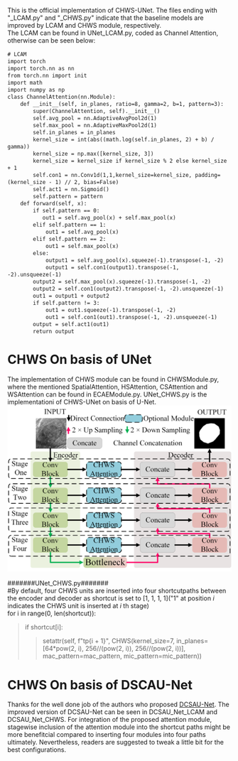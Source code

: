 This is the official implementation of CHWS-UNet. The files ending with "_LCAM.py" and "_CHWS.py" indicate that the baseline models are improved by LCAM and CHWS module, respectively.   
The LCAM can be found in UNet_LCAM.py, coded as Channel Attention, otherwise can be seen below:
```
# LCAM 
import torch  
import torch.nn as nn  
from torch.nn import init  
import math  
import numpy as np  
class ChannelAttention(nn.Module):    
    def __init__(self, in_planes, ratio=8, gamma=2, b=1, pattern=3):  
        super(ChannelAttention, self).__init__()  
        self.avg_pool = nn.AdaptiveAvgPool2d(1)  
        self.max_pool = nn.AdaptiveMaxPool2d(1)  
        self.in_planes = in_planes   
        kernel_size = int(abs((math.log(self.in_planes, 2) + b) / gamma))  
        kernel_size = np.max([kernel_size, 3])  
        kernel_size = kernel_size if kernel_size % 2 else kernel_size + 1  
        self.con1 = nn.Conv1d(1,1,kernel_size=kernel_size, padding=(kernel_size - 1) // 2, bias=False)  
        self.act1 = nn.Sigmoid()  
        self.pattern = pattern    
    def forward(self, x):  
        if self.pattern == 0:  
           out1 = self.avg_pool(x) + self.max_pool(x)  
        elif self.pattern == 1:  
            out1 = self.avg_pool(x)  
        elif self.pattern == 2:  
            out1 = self.max_pool(x)  
        else:  
            output1 = self.avg_pool(x).squeeze(-1).transpose(-1, -2)  
            output1 = self.con1(output1).transpose(-1, -2).unsqueeze(-1)  
        output2 = self.max_pool(x).squeeze(-1).transpose(-1, -2)  
        output2 = self.con1(output2).transpose(-1, -2).unsqueeze(-1)  
        out1 = output1 + output2  
        if self.pattern != 3:  
            out1 = out1.squeeze(-1).transpose(-1, -2)  
            out1 = self.con1(out1).transpose(-1, -2).unsqueeze(-1)    
        output = self.act1(out1)    
        return output    
```

# CHWS On basis of UNet      
The implementation of CHWS module can be found in CHWSModule.py, where the mentioned SpatialAttention, HSAttention, CSAttention and WSAttention can be found in ECAEModule.py. UNet_CHWS.py is the  implementationi of CHWS-UNet on basis of U-Net.  
![CHWS-UNet](UNet_base.png)

#######UNet_CHWS.py#######  
#By default, four CHWS units are inserted into four shortcutpaths between the encoder and decoder as shortcut is set to [1, 1, 1, 1]("1" at position _i_ indicates the CHWS unit is inserted at _i_ th stage)  
for i in range(0, len(shortcut)):  
> if shortcut[i]:  
>> setattr(self, f"tp{i + 1}", CHWS(kernel_size=7, in_planes=[64*pow(2, i), 256//(pow(2, i)), 256//(pow(2, i))], mac_pattern=mac_pattern, mic_pattern=mic_pattern))  

# CHWS On basis of DSCAU-Net
Thanks for the well done job of the authors who proposed [DCSAU-Net](https://github.com/xq141839/DCSAU-Net). The improved version of DCSAU-Net can be seen in DCSAU_Net_LCAM and DCSAU_Net_CHWS. For integration of the proposed attention module, stagewise inclusion of the attention module into the shortcut paths might be more benefitcial compared to inserting four modules into four paths ultimately. Nevertheless, readers are suggested to tweak a little bit for the best configurations.
